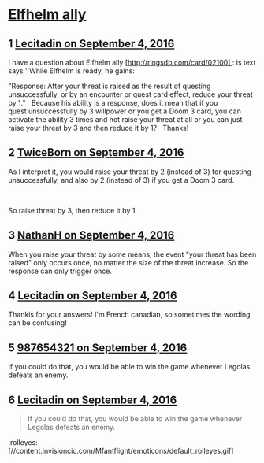 # [Elfhelm ally](https://community.fantasyflightgames.com/topic/229304-elfhelm-ally/)

## 1 [Lecitadin on September 4, 2016](https://community.fantasyflightgames.com/topic/229304-elfhelm-ally/?do=findComment&comment=2399192)

I have a question about Elfhelm ally [http://ringsdb.com/card/02100] : is text says ''While Elfhelm is ready, he gains:

"Response: After your threat is raised as the result of questing unsuccessfully, or by an encounter or quest card effect, reduce your threat by 1."
 
Because his ability is a response, does it mean that if you quest unsuccessfully by 3 willpower or you get a Doom 3 card, you can activate the ability 3 times and not raise your threat at all or you can just raise your threat by 3 and then reduce it by 1?
 
Thanks!

## 2 [TwiceBorn on September 4, 2016](https://community.fantasyflightgames.com/topic/229304-elfhelm-ally/?do=findComment&comment=2399203)

As I interpret it, you would raise your threat by 2 (instead of 3) for questing unsuccessfully, and also by 2 (instead of 3) if you get a Doom 3 card.

 

So raise threat by 3, then reduce it by 1. 

## 3 [NathanH on September 4, 2016](https://community.fantasyflightgames.com/topic/229304-elfhelm-ally/?do=findComment&comment=2399291)

When you raise your threat by some means, the event "your threat has been raised" only occurs once, no matter the size of the threat increase. So the response can only trigger once.

## 4 [Lecitadin on September 4, 2016](https://community.fantasyflightgames.com/topic/229304-elfhelm-ally/?do=findComment&comment=2399299)

Thankis for your answers! I'm French canadian, so sometimes the wording can be confusing!

## 5 [987654321 on September 4, 2016](https://community.fantasyflightgames.com/topic/229304-elfhelm-ally/?do=findComment&comment=2399381)

If you could do that, you would be able to win the game whenever Legolas defeats an enemy.

## 6 [Lecitadin on September 4, 2016](https://community.fantasyflightgames.com/topic/229304-elfhelm-ally/?do=findComment&comment=2399387)

> If you could do that, you would be able to win the game whenever Legolas defeats an enemy.

:rolleyes: [//content.invisioncic.com/Mfantflight/emoticons/default_rolleyes.gif]

